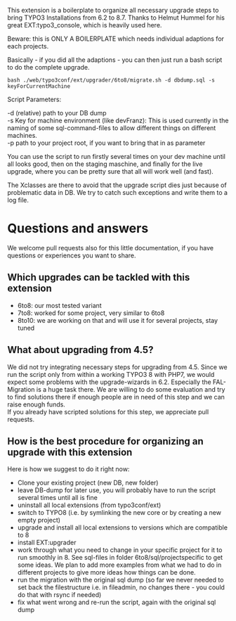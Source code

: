 This extension is a boilerplate to organize all necessary upgrade steps to bring TYPO3 Installations from 6.2 to 8.7. Thanks to Helmut Hummel for his great EXT:typo3_console, which is heavily used here.

Beware:  this is ONLY A BOILERPLATE which needs individual adaptions for each projects.

Basically - if you did all the adaptions - you can then just run a bash script to do the complete upgrade.

    bash ./web/typo3conf/ext/upgrader/6to8/migrate.sh -d dbdump.sql -s keyForCurrentMachine
    
Script Parameters:

-d (relative) path to your DB dump  
-s Key for machine environment (like devFranz): This is used currently in the naming of some   sql-command-files to allow different things on different machines.  
-p path to your project root, if you want to bring that in as parameter 
 
You can use the script to run firstly several times on your dev machine until all looks good, then on the staging maschine, and finally for the live upgrade, where you can be pretty sure that all will work well (and fast).

The Xclasses are there to avoid that the upgrade script dies just because of problematic data in DB. We try to catch such exceptions and write them to a log file.

# Questions and answers

We welcome pull requests also for this little documentation, if you have questions or experiences you want to share.

## Which upgrades can be tackled with this extension

* 6to8: our most tested variant
* 7to8: worked for some project, very similar to 6to8
* 8to10: we are working on that and will use it for several projects, stay tuned  

## What about upgrading from 4.5?

We did not try integrating necessary steps for upgrading from 4.5. Since we run the script only from within a working TYPO3 8 with PHP7, we would expect some problems with the upgrade-wizards in 6.2. Especially the FAL-Migration is a huge task there.
We are willing to do some evaluation and try to find solutions there if enough people are in need of this step and we can raise enough funds.   
If you already have scripted solutions for this step, we appreciate pull requests.

## How is the best procedure for organizing an upgrade with this extension

Here is how we suggest to do it right now:  
* Clone your existing project (new DB, new folder)
* leave DB-dump for later use, you will probably have to run the script several times until all is fine
* uninstall all local extensions (from typo3conf/ext)
* switch to TYPO8 (i.e. by symlinking the new core or by creating a new empty project)
* upgrade and install all local extensions to versions which are compatible to 8
* install EXT:upgrader
* work through what you need to change in your specific project for it to run smoothly in 8. See sql-files in folder 6to8/sql/projectspecific to get some ideas. We plan to add more examples from what we had to do in different projects to give more ideas how things can be done.
* run the migration with the original sql dump (so far we never needed to set back the filestructure i.e. in fileadmin, no changes there - you could do that with rsync if needed)
* fix what went wrong and re-run the script, again with the original sql dump
